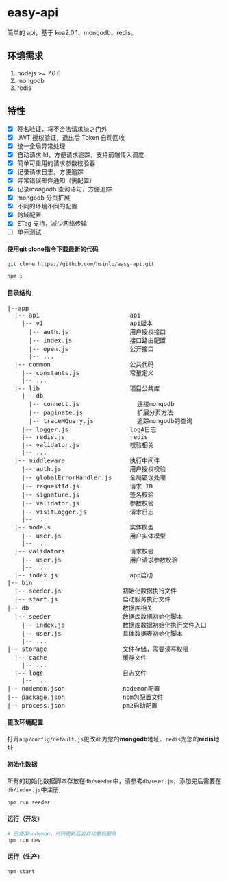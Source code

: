 # easy-api

简单的 api，基于 koa2.0.1、mongodb、redis。

## 环境需求
1. nodejs >= 7.6.0
2. mongodb
3. redis

## 特性

- [x] 签名验证，将不合法请求抛之门外
- [x] JWT 授权验证，退出后 Token 自动回收
- [x] 统一全局异常处理
- [x] 自动请求 Id，方便请求追踪，支持前端传入调度
- [x] 简单可重用的请求参数校验器
- [x] 记录请求日志，方便追踪
- [x] 异常错误邮件通知（需配置）
- [x] 记录mongodb 查询语句，方便追踪
- [x] mongodb 分页扩展
- [x] 不同的环境不同的配置
- [x] 跨域配置
- [x] ETag 支持，减少网络传输
- [ ] 单元测试

#### 使用git clone指令下载最新的代码
```bash
git clone https://github.com/hsinlu/easy-api.git

npm i
```

#### 目录结构
<pre>
|--app
  |-- api                         api
    |-- v1                        api版本
      |-- auth.js                 用户授权接口
      |-- index.js                接口路由配置
      |-- open.js                 公开接口
      |-- ...
  |-- common                      公共代码
    |-- constants.js              常量定义
    |-- ...
  |-- lib                         项目公共库
    |-- db
      |-- connect.js                连接mongodb
      |-- paginate.js               扩展分页方法
      |-- traceMQuery.js            追踪mongodb的查询
    |-- logger.js                 log4日志
    |-- redis.js                  redis
    |-- validator.js              校验相关
    |-- ...
  |-- middleware                  执行中间件
    |-- auth.js                   用户授权校验
    |-- globalErrorHandler.js     全局错误处理
    |-- requestId.js              请求 ID
    |-- signature.js              签名校验
    |-- validator.js              参数校验
    |-- visitLogger.js            请求日志
    |-- ...
  |-- models                      实体模型
    |-- user.js                   用户实体模型
    |-- ...
  |-- validators                  请求校验
    |-- user.js                   用户请求参数校验
    |-- ...
  |-- index.js                    app启动
|-- bin
  |-- seeder.js                 初始化数据执行文件
  |-- start.js                  启动服务执行文件
|-- db                          数据库相关
  |-- seeder                    数据库数据初始化脚本
    |-- index.js                数据库数据初始化执行文件入口
    |-- user.js                 具体数据表初始化脚本
    |-- ...
|-- storage                     文件存储，需要读写权限
  |-- cache                     缓存文件
    |-- ...
  |-- logs                      日志文件
    |-- ...
|-- nodemon.json                nodemon配置
|-- package.json                npm包配置文件
|-- process.json                pm2启动配置
</pre>

#### 更改环境配置
打开`app/config/default.js`更改`db`为您的**mongodb**地址、`redis`为您的**redis**地址

#### 初始化数据
所有的初始化数据脚本存放在`db/seeder`中，请参考`db/user.js`，添加完后需要在`db/index.js`中注册
```bash
npm run seeder
```

#### 运行（开发）
```bash
# 已使用nodemon，代码更新后会自动重启服务
npm run dev
```

#### 运行（生产）
```bash
npm start
```
